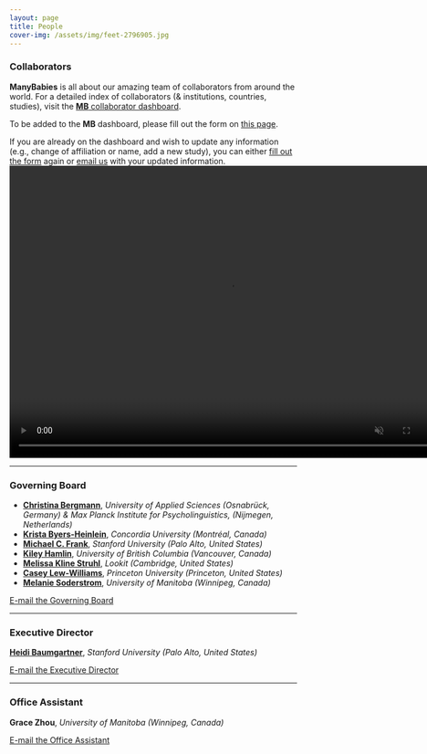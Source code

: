 ```yaml
---
layout: page
title: People
cover-img: /assets/img/feet-2796905.jpg
---
```


<!---
To do:
- update funding information? MB2 Grant?
--->

### Collaborators   
**ManyBabies** is all about our amazing team of collaborators from around the world. For a detailed index of collaborators (& institutions, countries, studies), visit the [**MB** collaborator dashboard](https://manybabies.shinyapps.io/shiny_mb_map/). 

To be added to the **MB** dashboard, please fill out the form on [this page]({{site.baseurl}}/map/).

If you are already on the dashboard and wish to update any information (e.g., change of affiliation or name, add a new study), you can either [fill out the form]({{site.baseurl}}/map/) again or [email us](mailto:manybabiesconsortium@gmail.com) with your updated information.
<a href="{{site.baseurl}}{% link map.md %}" class="image">
    <video muted autoplay="autoplay" loop="loop" width="768" height="512">
      <source src="/assets/img/dashboard_overview.mp4" type="video/mp4">  
    </video>
</a>

***

### Governing Board

* [**Christina Bergmann**](https://www.mpi.nl/people/bergmann-christina), *University of Applied Sciences (Osnabrück, Germany) & Max Planck Institute for Psycholinguistics, (Nijmegen, Netherlands)*
* [**Krista Byers-Heinlein**](https://www.concordia.ca/artsci/psychology/faculty.html?fpid=krista-byers-heinlein), *Concordia University (Montréal, Canada)*
* [**Michael C. Frank**](https://web.stanford.edu/~mcfrank/), *Stanford University (Palo Alto, United States)*
* [**Kiley Hamlin**](https://psych.ubc.ca/profile/kiley-hamlin/), *University of British Columbia (Vancouver, Canada)*
* [**Melissa Kline Struhl**](http://www.melissaklinestruhl.com), *Lookit (Cambridge, United States)*
* [**Casey Lew-Williams**](https://psych.princeton.edu/person/casey-lew-williams), *Princeton University (Princeton, United States)*
* [**Melanie Soderstrom**](https://home.cc.umanitoba.ca/~soderstr/), *University of Manitoba (Winnipeg, Canada)*

[E-mail the Governing Board](mailto:manybabies-gb@mailman.stanford.edu)

***

### Executive Director   

[**Heidi Baumgartner**](https://www-csli.stanford.edu/people/baumgartner-heidi), *Stanford University (Palo Alto, United States)*

[E-mail the Executive Director](mailto:manybabies.director@gmail.com)

***

### Office Assistant   
**Grace Zhou**, *University of Manitoba (Winnipeg, Canada)* 

[E-mail the Office Assistant](mailto:grace.zhou@umanitoba.ca)




